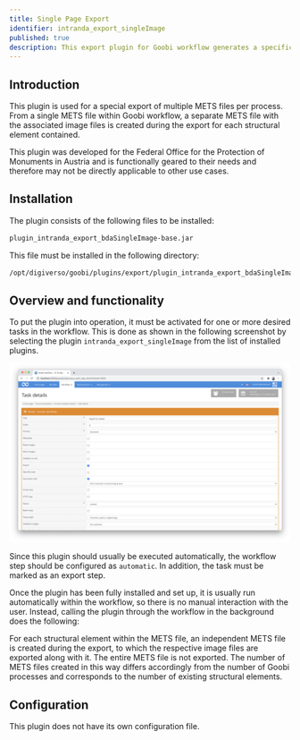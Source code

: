 ```yaml
---
title: Single Page Export
identifier: intranda_export_singleImage
published: true
description: This export plugin for Goobi workflow generates a specific export of individual pages as several METS files per process. Each structural element results in a separate METS file.
---
```

## Introduction
This plugin is used for a special export of multiple METS files per process. From a single METS file within Goobi workflow, a separate METS file with the associated image files is created during the export for each structural element contained.

This plugin was developed for the Federal Office for the Protection of Monuments in Austria and is functionally geared to their needs and therefore may not be directly applicable to other use cases.


## Installation
The plugin consists of the following files to be installed:

```bash
plugin_intranda_export_bdaSingleImage-base.jar
```

This file must be installed in the following directory:

```bash
/opt/digiverso/goobi/plugins/export/plugin_intranda_export_bdaSingleImage-base.jar
```


## Overview and functionality
To put the plugin into operation, it must be activated for one or more desired tasks in the workflow. This is done as shown in the following screenshot by selecting the plugin `intranda_export_singleImage` from the list of installed plugins.

![Assigning the plugin to a specific task](screen1_en.png)

Since this plugin should usually be executed automatically, the workflow step should be configured as `automatic`. In addition, the task must be marked as an export step.

Once the plugin has been fully installed and set up, it is usually run automatically within the workflow, so there is no manual interaction with the user. Instead, calling the plugin through the workflow in the background does the following: 

For each structural element within the METS file, an independent METS file is created during the export, to which the respective image files are exported along with it. The entire METS file is not exported. The number of METS files created in this way differs accordingly from the number of Goobi processes and corresponds to the number of existing structural elements.


## Configuration
This plugin does not have its own configuration file.